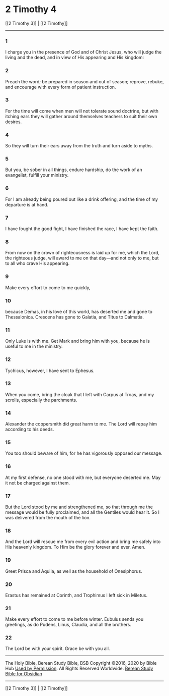 # 2 Timothy 4

[[2 Timothy 3]] | [[2 Timothy]]

---

### 1
I charge you in the presence of God and of Christ Jesus, who will judge the living and the dead, and in view of His appearing and His kingdom:

### 2
Preach the word; be prepared in season and out of season; reprove, rebuke, and encourage with every form of patient instruction.

### 3
For the time will come when men will not tolerate sound doctrine, but with itching ears they will gather around themselves teachers to suit their own desires.

### 4
So they will turn their ears away from the truth and turn aside to myths.

### 5
But you, be sober in all things, endure hardship, do the work of an evangelist, fulfill your ministry.

### 6
For I am already being poured out like a drink offering, and the time of my departure is at hand.

### 7
I have fought the good fight, I have finished the race, I have kept the faith.

### 8
From now on the crown of righteousness is laid up for me, which the Lord, the righteous judge, will award to me on that day—and not only to me, but to all who crave His appearing.

### 9
Make every effort to come to me quickly,

### 10
because Demas, in his love of this world, has deserted me and gone to Thessalonica. Crescens has gone to Galatia, and Titus to Dalmatia.

### 11
Only Luke is with me. Get Mark and bring him with you, because he is useful to me in the ministry.

### 12
Tychicus, however, I have sent to Ephesus.

### 13
When you come, bring the cloak that I left with Carpus at Troas, and my scrolls, especially the parchments.

### 14
Alexander the coppersmith did great harm to me. The Lord will repay him according to his deeds.

### 15
You too should beware of him, for he has vigorously opposed our message.

### 16
At my first defense, no one stood with me, but everyone deserted me. May it not be charged against them.

### 17
But the Lord stood by me and strengthened me, so that through me the message would be fully proclaimed, and all the Gentiles would hear it. So I was delivered from the mouth of the lion.

### 18
And the Lord will rescue me from every evil action and bring me safely into His heavenly kingdom. To Him be the glory forever and ever. Amen.

### 19
Greet Prisca and Aquila, as well as the household of Onesiphorus.

### 20
Erastus has remained at Corinth, and Trophimus I left sick in Miletus.

### 21
Make every effort to come to me before winter. Eubulus sends you greetings, as do Pudens, Linus, Claudia, and all the brothers.

### 22
The Lord be with your spirit. Grace be with you all.

---

The Holy Bible, Berean Study Bible, BSB
Copyright ©2016, 2020 by Bible Hub
[Used by Permission](https://berean.bible/terms.htm). All Rights Reserved Worldwide.
[Berean Study Bible for Obsidian](https://github.com/gapmiss/berean-study-bible-for-obsidian)

---

[[2 Timothy 3]] | [[2 Timothy]]

